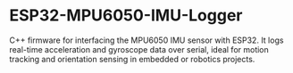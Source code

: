 # ESP32-MPU6050-IMU-Logger
C++ firmware for interfacing the MPU6050 IMU sensor with ESP32. It logs real-time acceleration and gyroscope data over serial, ideal for motion tracking and orientation sensing in embedded or robotics projects.
